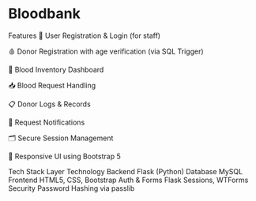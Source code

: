 # Bloodbank


 Features
🔐 User Registration & Login (for staff)

🩸 Donor Registration with age verification (via SQL Trigger)

🧾 Blood Inventory Dashboard

📥 Blood Request Handling

📋 Donor Logs & Records

🔔 Request Notifications

🗂 Secure Session Management

🎨 Responsive UI using Bootstrap 5

Tech Stack
Layer	Technology
Backend	Flask (Python)
Database	MySQL
Frontend	HTML5, CSS, Bootstrap
Auth & Forms	Flask Sessions, WTForms
Security	Password Hashing via passlib
